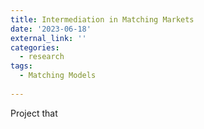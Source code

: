 ```yaml
---
title: Intermediation in Matching Markets
date: '2023-06-18'
external_link: ''
categories:
  - research
tags:
  - Matching Models
  
---
```

Project that